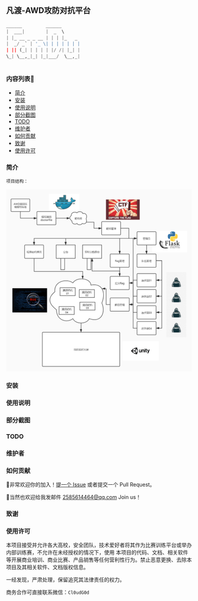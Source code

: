 ## 凡渡-AWD攻防对抗平台

```python
______         ______       
|  ___|        |  _  \      
| |_ __ _ _ __ | | | |_   _ 
|  _/ _` | '_ \| | | | | | |
| || (_| | | | | |/ /| |_| |
\_| \__,_|_| |_|___/  \__,_|
                            
```

### 内容列表🚀

- [简介](#简介)
- [安装](#安装)
- [使用说明](#使用说明)
- [部分截图](#部分截图)
- [TODO](#TODO)
- [维护者](#维护者)
- [如何贡献](#如何贡献)
- [致谢](#致谢)
- [使用许可](#使用许可)



### 简介



`项目结构：`

![项目结构](https://github.com/Cl0udG0d/testAWD/blob/main/static/image/process.jpg)

### 安装



### 使用说明



### 部分截图



### TODO



### 维护者



### 如何贡献

:beer:非常欢迎你的加入！[提一个 Issue](https://github.com/Cl0udG0d/testAWD/issues/new) 或者提交一个 Pull Request。

:beers:当然也欢迎给我发邮件  2585614464@qq.com Join us！

### 致谢



### 使用许可

本项目接受并允许各大高校，安全团队，技术爱好者将其作为比赛训练平台或举办内部训练赛，不允许在未经授权的情况下，使用 本项目的代码、文档、相关软件等开展商业培训、商业比赛、产品销售等任何营利性行为。禁止恶意更换、去除本项目及其相关软件、文档版权信息。

一经发现，严肃处理，保留追究其法律责任的权力。

商务合作可直接联系微信：`Cl0udG0d`